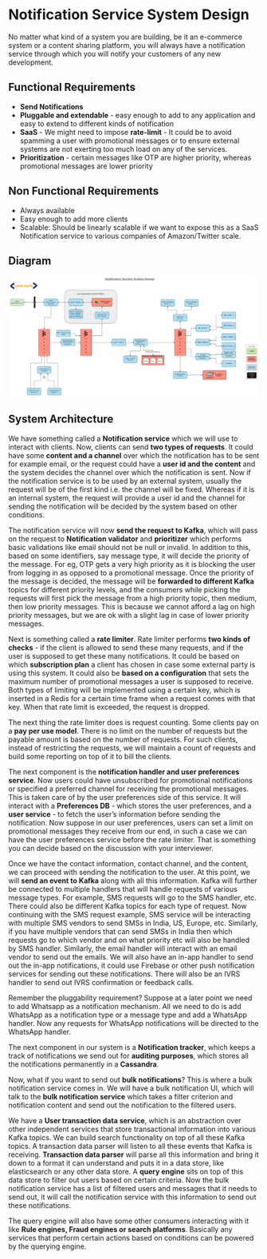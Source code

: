 # Notification Service System Design

No matter what kind of a system you are building, be it an e-commerce system or a content sharing platform, you will always have a notification service through which you will notify your customers of any new development.

## Functional Requirements

- **Send Notifications**
- **Pluggable and extendable** - easy enough to add to any application and easy to extend to different kinds of notification
- **SaaS** - We might need to impose **rate-limit** - It could be to avoid spamming a user with promotional messages or to ensure external systems are not exerting too much load on any of the services.
- **Prioritization** - certain messages like OTP are higher priority, whereas promotional messages are lower priority

## Non Functional Requirements

- Always available
- Easy enough to add more clients
- Scalable: Should be linearly scalable if we want to expose this as a SaaS Notification service to various companies of Amazon/Twitter scale.

## Diagram

![Notification Service design.png](https://github.com/SnowflakeCoder/programming/blob/master/System-Design/CodeKarle/images/Notification%20Service%20design.png?raw=true)

## System Architecture

We have something called a **Notification service** which we will use to interact with clients. Now, clients can send **two types of requests**. It could have some **content and a channel** over which the notification has to be sent for example email, or the request could have a **user id and the content** and the system decides the channel over which the notification is sent. Now if the notification service is to be used by an external system, usually the request will be of the first kind i.e. the channel will be fixed. Whereas if it is an internal system, the request will provide a user id and the channel for sending the notification will be decided by the system based on other conditions.

The notification service will now **send the request to Kafka**, which will pass on the request to **Notification validator** and **prioritizer** which performs basic validations like email should not be null or invalid. In addition to this, based on some identifiers, say message type, it will decide the priority of the message. For eg, OTP gets a very high priority as it is blocking the user from logging in as opposed to a promotional message. Once the priority of the message is decided, the message will be **forwarded to different Kafka** topics for different priority levels, and the consumers while picking the requests will first pick the message from a high priority topic, then medium, then low priority messages. This is because we cannot afford a lag on high priority messages, but we are ok with a slight lag in case of lower priority messages.

Next is something called a **rate limiter**. Rate limiter performs **two kinds of checks** - if the client is allowed to send these many requests, and if the user is supposed to get these many notifications. It could be based on which **subscription plan** a client has chosen in case some external party is using this system. It could also be **based on a configuration** that sets the maximum number of promotional messages a user is supposed to receive. Both types of limiting will be implemented using a certain key, which is inserted in a Redis for a certain time frame when a request comes with that key. When that rate limit is exceeded, the request is dropped.

The next thing the rate limiter does is request counting. Some clients pay on a **pay per use model**. There is no limit on the number of requests but the payable amount is based on the number of requests. For such clients, instead of restricting the requests, we will maintain a count of requests and build some reporting on top of it to bill the clients.

The next component is the **notification handler and user preferences service**. Now users could have unsubscribed for promotional notifications or specified a preferred channel for receiving the promotional messages. This is taken care of by the user preferences side of this service. It will interact with a **Preferences DB** - which stores the user preferences, and a **user service** - to fetch the user’s information before sending the notification. Now suppose in our user preferences, users can set a limit on promotional messages they receive from our end, in such a case we can have the user preferences service before the rate limiter. That is something you can decide based on the discussion with your interviewer.

Once we have the contact information, contact channel, and the content, we can proceed with sending the notification to the user. At this point, we will **send an event to Kafka** along with all this information. Kafka will further be connected to multiple handlers that will handle requests of various message types. For example, SMS requests will go to the SMS handler, etc. There could also be different Kafka topics for each type of request. Now continuing with the SMS request example, SMS service will be interacting with multiple SMS vendors to send SMSs in India, US, Europe, etc. Similarly, if you have multiple vendors that can send SMSs in India then which requests go to which vendor and on what priority etc will also be handled by SMS handler. Similarly, the email handler will interact with an email vendor to send out the emails. We will also have an in-app handler to send out the in-app notifications, it could use Firebase or other push notification services for sending out these notifications. There will also be an IVRS handler to send out IVRS confirmation or feedback calls.

Remember the pluggability requirement? Suppose at a later point we need to add Whatsapp as a notification mechanism. All we need to do is add WhatsApp as a notification type or a message type and add a WhatsApp handler. Now any requests for WhatsApp notifications will be directed to the WhatsApp handler.

The next component in our system is a **Notification tracker**, which keeps a track of notifications we send out for **auditing purposes**, which stores all the notifications permanently in a **Cassandra**. 

Now, what if you want to send out **bulk notifications**? This is where a bulk notification service comes in. We will have a bulk notification UI, which will talk to the **bulk notification service** which takes a filter criterion and notification content and send out the notification to the filtered users.

We have a **User transaction data service**, which is an abstraction over other independent services that store transactional information into various Kafka topics. We can build search functionality on top of all these Kafka topics. A transaction data parser will listen to all these events that Kafka is receiving. **Transaction data parser** will parse all this information and bring it down to a format it can understand and puts it in a data store, like elasticsearch or any other data store. A **query engine** sits on top of this data store to filter out users based on certain criteria. Now the bulk notification service has a list of filtered users and messages that it needs to send out, it will call the notification service with this information to send out these notifications.

The query engine will also have some other consumers interacting with it like **Rule engines, Fraud engines or search platforms**. Basically any services that perform certain actions based on conditions can be powered by the querying engine.